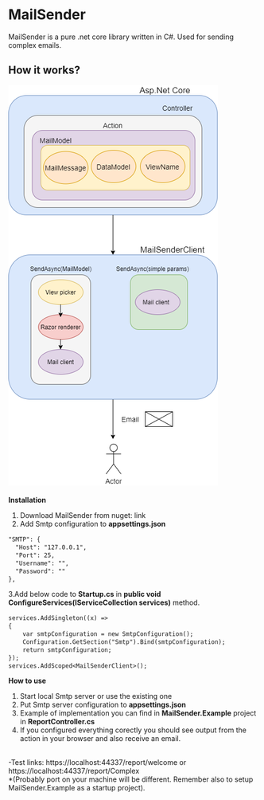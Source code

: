 # MailSender
MailSender is a pure .net core library written in C#. Used for sending complex emails.

**How it works?**
----------------
![MailSenderWorkflow](https://github.com/trytocatchme/MailSender/blob/master/MailSenderWorkflow.png)
<br />
<br />
**Installation**

1. Download MailSender from nuget: link
2. Add Smtp configuration to <b>appsettings.json</b>
```
"SMTP": {
  "Host": "127.0.0.1",
  "Port": 25,
  "Username": "",
  "Password": ""
},
```
3.Add below code to <b>Startup.cs</b> in <b>public void ConfigureServices(IServiceCollection services)</b> method.
```
services.AddSingleton((x) =>
{
    var smtpConfiguration = new SmtpConfiguration();
    Configuration.GetSection("Smtp").Bind(smtpConfiguration);
    return smtpConfiguration;
});
services.AddScoped<MailSenderClient>();

```

**How to use**
1. Start local Smtp server or use the existing one
2. Put Smtp server configuration to <b>appsettings.json</b>
3. Example of implementation you can find in <b>MailSender.Example</b> project in <b>ReportController.cs</b>
4. If you configured everything corectly you should see output from the action in your browser and also receive an email.
<br />
-Test links: https://localhost:44337/report/welcome or https://localhost:44337/report/Complex
<br />
*(Probably port on your machine will be different. Remember also to setup MailSender.Example as a startup project).




